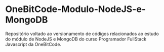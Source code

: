 # OneBitCode-Modulo-NodeJS-e-MongoDB
Repositório voltado ao versionamento de códigos relacionados ao estudo do módulo de NodeJS e MongoDB do curso Programador FullStack Javascript da OneBitCode.
